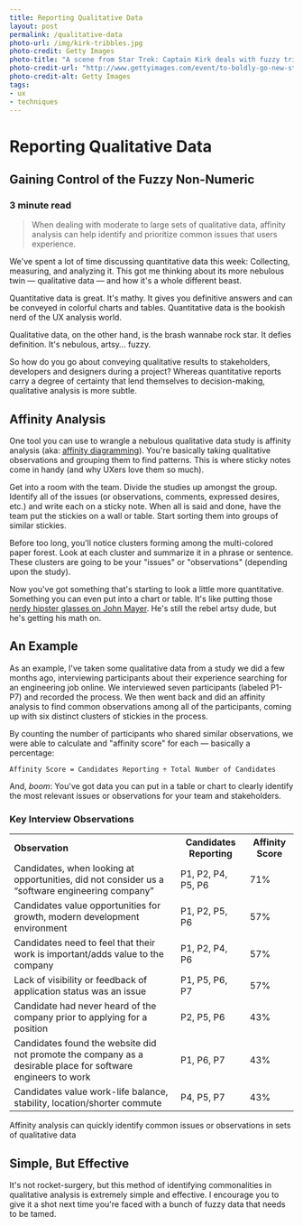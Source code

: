 ```yaml
---
title: Reporting Qualitative Data
layout: post
permalink: /qualitative-data
photo-url: /img/kirk-tribbles.jpg
photo-credit: Getty Images
photo-title: "A scene from Star Trek: Captain Kirk deals with fuzzy tribbles"
photo-credit-url: "http://www.gettyimages.com/event/to-boldly-go-new-star-trek-series-to-premiere-589992995"
photo-credit-alt: Getty Images
tags:
- ux
- techniques
---
```


# Reporting Qualitative Data

## Gaining Control of the Fuzzy Non-Numeric

### 3 minute read

> When dealing with moderate to large sets of qualitative data, affinity analysis can help identify and prioritize common issues that users experience.

We've spent a lot of time discussing quantitative data this week: Collecting, measuring, and analyzing it. This got me thinking about its more nebulous twin — qualitative data — and how it's a whole different beast.

Quantitative data is great. It's mathy. It gives you definitive answers and can be conveyed in colorful charts and tables. Quantitative data is the bookish nerd of the UX analysis world.

Qualitative data, on the other hand, is the brash wannabe rock star. It defies definition. It's nebulous, artsy… fuzzy.

So how do you go about conveying qualitative results to stakeholders, developers and designers during a project? Whereas quantitative reports carry a degree of certainty that lend themselves to decision-making, qualitative analysis is more subtle.

## Affinity Analysis

One tool you can use to wrangle a nebulous qualitative data study is affinity analysis (aka: [affinity diagramming][1]). You're basically taking qualitative observations and grouping them to find patterns. This is where sticky notes come in handy (and why UXers love them so much).

Get into a room with the team. Divide the studies up amongst the group. Identify all of the issues (or observations, comments, expressed desires, etc.) and write each on a sticky note. When all is said and done, have the team put the stickies on a wall or table. Start sorting them into groups of similar stickies. 

Before too long, you'll notice clusters forming  among the multi-colored paper forest.  Look at each cluster and summarize it in a phrase or sentence. These clusters are going to be your "issues" or "observations" (depending upon the study).

Now you've got something that's starting to look a little more quantitative. Something you can even put into a chart or table. It's like putting those [nerdy hipster glasses on John Mayer][2]. He's still the rebel artsy dude, but he's getting his math on.

## An Example

As an example, I've taken some qualitative data from a study we did a few months ago, interviewing participants about their experience searching for an engineering job online. We interviewed seven participants (labeled P1-P7) and recorded the process. We then went back and did an affinity analysis to find common observations among all of the participants, coming up with six distinct clusters of stickies in the process.

By counting the number of participants who shared similar observations, we were able to calculate and "affinity score" for each — basically a percentage:

`Affinity Score = Candidates Reporting ÷ Total Number of Candidates`

And, *boom*: You've got data you can put in a table or chart to clearly identify the most relevant issues or observations for your team and stakeholders.

### Key Interview Observations
<table width="100%">
<tbody>
<tr>
<th style="text-align: left;">Observation</th>
<th>Candidates Reporting</th>
<th>Affinity Score</th>
</tr>
<tr>
<td>Candidates, when looking at opportunities, did not consider us a “software engineering company”</td>
<td>P1, P2, P4, P5, P6</td>
<td>71%</td>
</tr>
<tr>
<td>Candidates value opportunities for growth, modern development environment</td>
<td>P1, P2, P5, P6</td>
<td>57%</td>
</tr>
<tr>
<td>Candidates need to feel that their work is important/adds value to the company</td>
<td>P1, P2, P4, P6</td>
<td>57%</td>
</tr>
<tr>
<td>Lack of visibility or feedback of application status was an issue</td>
<td>P1, P5, P6, P7</td>
<td>57%</td>
</tr>
<tr>
<td>Candidate had never heard of the company prior to applying for a position</td>
<td>P2, P5, P6</td>
<td>43%</td>
</tr>
<tr>
<td>Candidates found the website did not promote the company as a desirable place for software engineers to work</td>
<td>P1, P6, P7</td>
<td>43%</td>
</tr>
<tr>
<td>Candidates value work-life balance, stability, location/shorter commute</td>
<td>P4, P5, P7</td>
<td>43%</td>
</tr>
</tbody>
</table>
<figcaption>Affinity analysis can quickly identify common issues or observations in sets of qualitative data</figcaption>

## Simple, But Effective

It's not rocket-surgery, but this method of identifying commonalities in qualitative analysis is extremely simple and effective. I encourage you to give it a shot next time you're faced with a bunch of fuzzy data that needs to be tamed.

[1]:	http://www.usabilitynet.org/tools/affinity.htm
[2]:	https://s-media-cache-ak0.pinimg.com/736x/20/e6/24/20e624714dde64e7c12156d43453301e.jpg "Don't click this if pretentiousness isn't your thing."